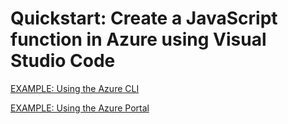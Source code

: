 # Quickstart: Create a JavaScript function in Azure using Visual Studio Code

[EXAMPLE: Using the Azure CLI](./demo-azure-cli/README.md)

[EXAMPLE: Using the Azure Portal](./demo-azure-portal/README.md)
